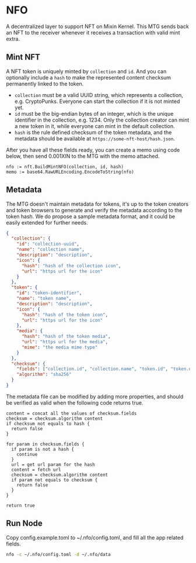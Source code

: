 # NFO

A decentralized layer to support NFT on Mixin Kernel. This MTG sends back an NFT to the receiver whenever it receives a transaction with valid mint extra.

## Mint NFT

A NFT token is uniquely minted by `collection` and `id`. And you can optionally include a `hash` to make the represented content checksum permanently linked to the token.

- `collection` must be a valid UUID string, which represents a collection, e.g. CryptoPunks. Everyone can start the collection if it is not minted yet.
- `id` must be the big-endian bytes of an integer, which is the unique identifier in the collection, e.g. 1234. Only the collection creator can mint a new token in it, while everyone can mint in the default collection.
- `hash` is the rule defined checksum of the token metadata, and the metadata should be available at `https://some-nft-host/hash.json`.

After you have all these fields ready, you can create a memo using code below, then send 0.001XIN to the MTG with the memo attached.

```golang
nfo := nft.BuildMintNFO(collection, id, hash)
memo := base64.RawURLEncoding.EncodeToString(nfo)
```

## Metadata

The MTG doesn't maintain metadata for tokens, it's up to the token creators and token browsers to generate and verify the metadata according to the token hash. We do propose a sample metadata format, and it could be easily extended for further needs.

```json
{
  "collection": {
    "id": "collection-uuid",
    "name": "collection name",
    "description": "description",
    "icon": {
      "hash": "hash of the collection icon",
      "url": "https url for the icon"
    }
  },
  "token": {
    "id": "token-identifier",
    "name": "token name",
    "description": "description",
    "icon": {
      "hash": "hash of the token icon",
      "url": "https url for the icon"
    },
    "media": {
      "hash": "hash of the token media",
      "url": "https url for the media",
      "mime": "the media mime type"
    }
  },
  "checksum": {
    "fields": ["collection.id", "collection.name", "token.id", "token.name", "token.media.hash"],
    "algorithm": "sha256"
  }
}
```

The metadata file can be modified by adding more properties, and should be verified as valid when the following code returns true.

```golang
content = concat all the values of checksum.fields
checksum = checksum.algorithm content
if checksum not equals to hash {
  return false
}

for param in checksum.fields {
  if param is not a hash {
    continue
  }
  url = get url param for the hash
  content = fetch url
  checksum = checksum.algorithm content
  if param not equals to checksum {
    return false
  }
}

return true
```

## Run Node

Copy config.example.toml to ~/.nfo/config.toml, and fill all the app related fields.

```bash
nfo -c ~/.nfo/config.toml -d ~/.nfo/data
```
